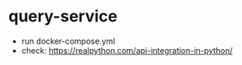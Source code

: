 # query-service

- run docker-compose.yml
- check: https://realpython.com/api-integration-in-python/